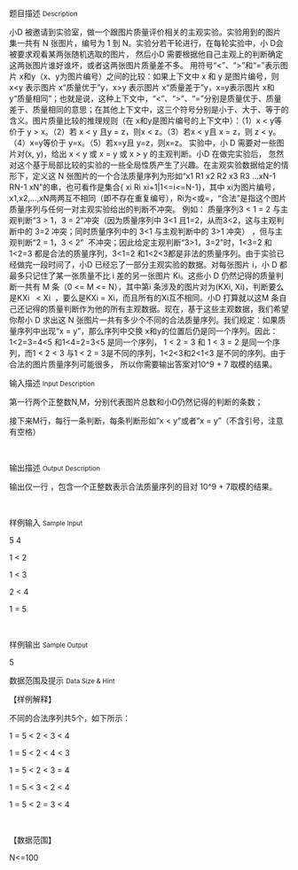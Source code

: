 <div class="panel panel-default">
<div class="area-title">
<span>
题目描述
<small>Description</small>
</span></div>
<div class="panel-body">

<p>小D 被邀请到实验室，做一个跟图片质量评价相关的主观实验。实验用到的图片集一共有 N 张图片，编号为 1 到 N。实验分若干轮进行，在每轮实验中，小 D会被要求观看某两张随机选取的图片， 然后小D 需要根据他自己主观上的判断确定这两张图片谁好谁坏，或者这两张图片质量差不多。 用符号“&lt;”、“&gt;”和“=”表示图片 x和y（x、y为图片编号）之间的比较：如果上下文中 x 和 y 是图片编号，则 x&lt;y 表示图片 x“质量优于”y，x&gt;y 表示图片 x“质量差于”y，x=y表示图片 x和 y“质量相同”；也就是说，这种上下文中，“&lt;”、“&gt;”、“=”分别是质量优于、质量差于、质量相同的意思；在其他上下文中，这三个符号分别是小于、大于、等于的含义。图片质量比较的推理规则（在 x和y是图片编号的上下文中）：（1）x &lt; y等价于 y &gt; x。（2）若 x &lt; y 且y = z，则x &lt; z。（3）若x &lt; y且 x = z，则 z &lt; y。（4）x=y等价于 y=x。（5）若x=y且 y=z，则x=z。 实验中，小 D 需要对一些图片对(x, y)，给出 x &lt; y 或 x = y 或 x &gt; y 的主观判断。小D 在做完实验后， 忽然对这个基于局部比较的实验的一些全局性质产生了兴趣。在主观实验数据给定的情形下，定义这 N 张图片的一个合法质量序列为形如“x1 R1 x2 R2 x3 R3 …xN-1 RN-1 xN”的串，也可看作是集合{ xi Ri xi+1|1&lt;=i&lt;=N-1}，其中 xi为图片编号，x1,x2,…,xN两两互不相同（即不存在重复编号），Ri为&lt;或=，“合法”是指这个图片质量序列与任何一对主观实验给出的判断不冲突。 例如： 质量序列3 &lt; 1 = 2 与主观判断“3 &gt; 1，3 = 2”冲突（因为质量序列中 3&lt;1 且1=2，从而3&lt;2，这与主观判断中的 3=2 冲突；同时质量序列中的 3&lt;1 与主观判断中的 3&gt;1 冲突） ，但与主观判断“2 = 1，3 &lt; 2”  不冲突；因此给定主观判断“3&gt;1，3=2”时，1&lt;3=2 和1&lt;2=3 都是合法的质量序列，3&lt;1=2 和1&lt;2&lt;3都是非法的质量序列。由于实验已经做完一段时间了，小D 已经忘了一部分主观实验的数据。对每张图片 i，小 D 都最多只记住了某一张质量不比 i 差的另一张图片 Ki。这些小 D 仍然记得的质量判断一共有 M 条（0 &lt;= M &lt;= N），其中第i 条涉及的图片对为(KXi, Xi)，判断要么是KXi   &lt; Xi  ，要么是KXi = Xi，而且所有的Xi互不相同。小D 打算就以这M 条自己还记得的质量判断作为他的所有主观数据。现在，基于这些主观数据，我们希望你帮小 D 求出这 N 张图片一共有多少个不同的合法质量序列。我们规定：如果质量序列中出现“x = y”，那么序列中交换 x和y的位置后仍是同一个序列。因此： 1&lt;2=3=4&lt;5 和1&lt;4=2=3&lt;5 是同一个序列， 1 &lt; 2 = 3 和 1 &lt; 3 = 2 是同一个序列，而1 &lt; 2 &lt; 3 与1 &lt; 2 = 3是不同的序列，1&lt;2&lt;3和2&lt;1&lt;3 是不同的序列。由于合法的图片质量序列可能很多， 所以你需要输出答案对10^9 + 7 取模的结果。</p>

</div>
</div>

<div class="panel panel-default">
<div class="area-title">
<span>
输入描述
<small>Input Description</small>
</span></div>
<div class="panel-body">
<p>第一行两个正整数N,M，分别代表图片总数和小D仍然记得的判断的条数；</p><p>接下来M行，每行一条判断，每条判断形如”x &lt; y”或者”x = y”（不含引号，注意有空格）</p><p><br></p>

</div>
</div>
<div  class="panel panel-default">
<div class="area-title">
<span>
输出描述
<small>Output Description</small>
</span></div>
<div class="panel-body">

<p>输出仅一行 ，包含一个正整数表示合法质量序列的目对 10^9 + 7取模的结果。</p><p><br/></p>

</div>
</div>


<div class="panel panel-default">
<div class="area-title">
<span>
样例输入
<small>Sample Input</small>
</span></div>
<div class="panel-body">
<p>5 4</p><p>1 &lt; 2</p><p>1 &lt; 3</p><p>2 &lt; 4</p><p>1 = 5</p><p><br></p>

</div>
</div>

<div class="panel panel-default">
<div class="area-title">
<span>
样例输出
<small>Sample Output</small>
</span></div>
<div class="panel-body">
<p>5<br></p>

</div>
</div>

<div class="panel panel-default">
<div class="area-title">
<span>
数据范围及提示
<small>Data Size & Hint</small>
</span></div>
<div class="panel-body">
<p>【样例解释】<br></p><p>不同的合法序列共5个，如下所示：</p><p>1 = 5 &lt; 2 &lt; 3 &lt; 4</p><p>1 = 5 &lt; 2 &lt; 4 &lt; 3</p><p>1 = 5 &lt; 2 &lt; 3 = 4</p><p>1 = 5 &lt; 3 &lt; 2 &lt; 4</p><p>1 = 5 &lt; 2 = 3 &lt; 4</p><p><br></p><p>【数据范围】</p><p>N&lt;=100</p>
</div>
</div>